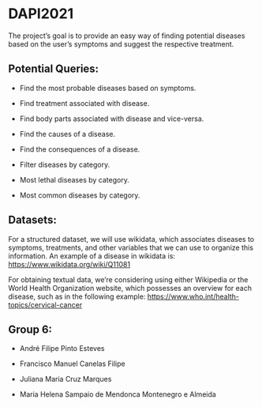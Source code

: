 # DAPI2021



The project’s goal is to provide an easy way of finding potential diseases based on the user’s symptoms and suggest the respective treatment.


## Potential Queries:

- Find the most probable diseases based on symptoms.

- Find treatment associated with disease.

- Find body parts associated with disease and vice-versa.

- Find the causes of a disease.

- Find the consequences of a disease.

- Filter diseases by category.

- Most lethal diseases by category.

- Most common diseases by category.


## Datasets:

For a structured dataset, we will use wikidata, which associates diseases to symptoms, treatments, and other variables that we can use to organize this information. An example of a disease in wikidata is: https://www.wikidata.org/wiki/Q11081

For obtaining textual data, we’re considering using either Wikipedia or the World Health Organization website, which possesses an overview for each disease, such as in the following example: https://www.who.int/health-topics/cervical-cancer

## Group 6:

- André Filipe Pinto Esteves

- Francisco Manuel Canelas Filipe

- Juliana Maria Cruz Marques

- Maria Helena Sampaio de Mendonca Montenegro e Almeida
